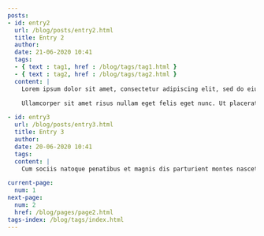 ```yaml
---
posts:
- id: entry2
  url: /blog/posts/entry2.html
  title: Entry 2
  author:
  date: 21-06-2020 10:41
  tags:
  - { text : tag1, href : /blog/tags/tag1.html }
  - { text : tag2, href : /blog/tags/tag2.html }
  content: |
    Lorem ipsum dolor sit amet, consectetur adipiscing elit, sed do eiusmod tempor incididunt ut labore et dolore magna aliqua. 

    Ullamcorper sit amet risus nullam eget felis eget nunc. Ut placerat orci nulla pellentesque. Velit euismod in pellentesque massa. Nisl suscipit adipiscing bibendum est. [read more](/blog/posts/entry2.html)

- id: entry3
  url: /blog/posts/entry3.html
  title: Entry 3
  author:
  date: 20-06-2020 10:41
  tags:
  content: |
    Cum sociis natoque penatibus et magnis dis parturient montes nascetur. Lectus quam id leo in vitae turpis massa. Eget velit aliquet sagittis id. Tincidunt nunc pulvinar sapien et ligula. Etiam sit amet nisl purus. Feugiat in ante metus dictum. Tortor condimentum lacinia quis vel eros donec ac odio tempor. Pellentesque massa placerat duis ultricies lacus sed turpis tincidunt id. Porta lorem mollis aliquam ut. Mus mauris vitae ultricies leo integer malesuada. Lectus arcu bibendum at varius. Malesuada pellentesque elit eget gravida. Diam phasellus vestibulum lorem sed risus. Amet tellus cras adipiscing enim eu turpis. Nulla at volutpat diam ut venenatis... [read more](/blog/posts/entry3.html)

current-page:
  num: 1
next-page:
  num: 2
  href: /blog/pages/page2.html
tags-index: /blog/tags/index.html
---
```

